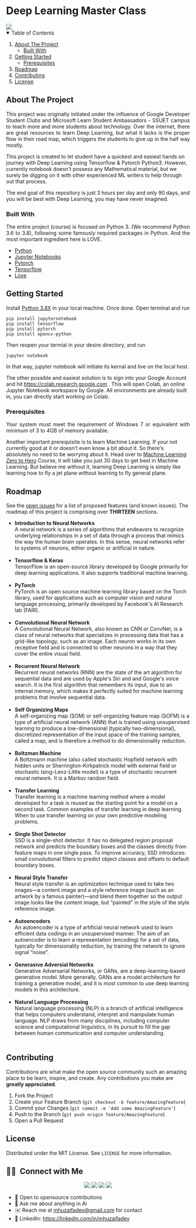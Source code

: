 # Deep Learning Master Class

<img src = "https://raw.githubusercontent.com/mhuzaifadev/deeplearningmasterclass/main/deeplearningmasterclass-01.png">

<!-- TABLE OF CONTENTS -->
<details open="open">
  <summary>Table of Contents</summary>
  <ol>
    <li>
      <a href="#about-the-project">About The Project</a>
      <ul>
        <li><a href="#built-with">Built With</a></li>
      </ul>
    </li>
    <li>
      <a href="#getting-started">Getting Started</a>
      <ul>
        <li><a href="#prerequisites">Prerequisites</a></li>
      </ul>
    </li>
    <li><a href="#roadmap">Roadmap</a></li>
    <li><a href="#contributing">Contributing</a></li>
    <li><a href="#license">License</a></li>
  </ol>
</details>


<!-- ABOUT THE PROJECT -->
## About The Project
<p align="justify">
This project was originally initiated under the influence of Google Developer Student Clubs and Microsoft Learn Student Ambassadors - SSUET campus to teach more and more students about technology. Over the internet, there are great resources to learn Deep Learning, but what it lacks is the proper flow in their road map, which triggers the students to give up in the half way mostly.

This project is created to let student have a quickest and easiest hands on journey with Deep Learning using Tensorflow & Pytorch Python3. However, currently notebook doesn't possess any Mathematical material, but we surely be digging on it with other experienced ML writers to help through out that process.

The end goal of this repository is just 3 hours per day and only 90 days, and you will be best with Deep Learning, you may have never imagined.
</p>

### Built With

<p align="justify">
The entire project (course) is focused on Python 3. (We recommend Python 3.6 to 3.8), following some famously required packages in Python. And the most important ingredient here is LOVE. 

* [Python](https://www.python.org/)
* [Jupyter Notebooks](https://jupyter.org/)
* [Pytorch](https://pytorch.org/)
* [Tensorflow](https://www.tensorflow.org/)
* [Love](https://vilee.fi/eng/wp-content/uploads/2020/11/whatislove-960x640-1.jpg)
</p>
  
<!-- GETTING STARTED -->
## Getting Started

Install [Python 3.8X](https://www.python.org/downloads/source/) in your local machine. Once done. Open terminal and run 
 
  ```cd
  pip install jupyternotebook
  pip install tensorflow
  pip install pytorch
  pip install opencv-python
  ```
Then reopen your termial in your desire directory, and run

  ```cd
  jupyter notebook
  ```
In that way, jupyter notebook will initiate its kernal and live on the local host.

The other possible and easiest solution is to sign into your Google Account and hit https://colab.research.google.com . This will open Colab, an online Jupyter Notebook workspace by Google. All environments are already built in, you can directly start working on Colab.


### Prerequisites

<p align="justify">
Your system must meet the requirement of Windows 7 or equivalent with minimum of 3 to 4GB of memory available.

Another important prerequisite is to learn Machine Learning. If your not currently good at it or doesn't even know a bit about it. So there's absolutely no need to be worrying about it. Head over to [Machine Learning Zero to Hero](https://www.github.com/mhuzaifadev/mlzero_to_hero)  Course, it will take you just 30 days to get best in Machine Learning. But believe me without it, learning Deep Learning is simply like learning how to fly a jet plane without learning to fly general plane.
</p>

<!-- ROADMAP -->
## Roadmap

See the [open issues](https://github.com/mhuzaifadev/deeplearningmasterclass/issues) for a list of proposed features (and known issues).
The roadmap of this project is comprising over <b>THIRTEEN</b> sections.
<ul>
<li> <b>Introduction to Neural Networks</b><br>
A neural network is a series of algorithms that endeavors to recognize underlying relationships in a set of data through a process that mimics the way the human brain operates. In this sense, neural networks refer to systems of neurons, either organic or artificial in nature. </li> <br>
<li>  <b>Tensorflow & Keras</b><br>
TensorFlow is an open-source library developed by Google primarily for deep learning applications. It also supports traditional machine learning. </li> <br>  
<li>  <b>PyTorch</b> <br>
PyTorch is an open source machine learning library based on the Torch library, used for applications such as computer vision and natural language processing, primarily developed by Facebook's AI Research lab (FAIR).</li><br> 
<li> <b>Convolutional Neural Network</b> <br>
A Convolutional Neural Network, also known as CNN or ConvNet, is a class of neural networks that specializes in processing data that has a grid-like topology, such as an image. Each neuron works in its own receptive field and is connected to other neurons in a way that they cover the entire visual field. </li><br> 
<li> <b>Recurrent Neural Network</b><br>
Recurrent neural networks (RNN) are the state of the art algorithm for sequential data and are used by Apple's Siri and and Google's voice search. It is the first algorithm that remembers its input, due to an internal memory, which makes it perfectly suited for machine learning problems that involve sequential data.</li><br> 
<li> <b>Self Organizing Maps</b><br>
A self-organizing map (SOM) or self-organizing feature map (SOFM) is a type of artificial neural network (ANN) that is trained using unsupervised learning to produce a low-dimensional (typically two-dimensional), discretized representation of the input space of the training samples, called a map, and is therefore a method to do dimensionality reduction.</li><br> 
<li> <b>Boltzman Machine</b><br>
A Boltzmann machine (also called stochastic Hopfield network with hidden units or Sherrington–Kirkpatrick model with external field or stochastic Ising-Lenz-Little model) is a type of stochastic recurrent neural network. It is a Markov random field.</li><br> 
<li> <b>Transfer Learning</b><br>
Transfer learning is a machine learning method where a model developed for a task is reused as the starting point for a model on a second task.  Common examples of transfer learning in deep learning. When to use transfer learning on your own predictive modeling problems.</li><br> 
<li> <b>Single Shot Detector</b><br>
SSD is a single-shot detector. It has no delegated region proposal network and predicts the boundary boxes and the classes directly from feature maps in one single pass. To improve accuracy, SSD introduces: small convolutional filters to predict object classes and offsets to default boundary boxes.  </li><br>
<li> <b>Neural Style Transfer</b><br> 
Neural style transfer is an optimization technique used to take two images—a content image and a style reference image (such as an artwork by a famous painter)—and blend them together so the output image looks like the content image, but “painted” in the style of the style reference image.  </li><br>
<li> <b>Autoencoders</b><br>
An autoencoder is a type of artificial neural network used to learn efficient data codings in an unsupervised manner. The aim of an autoencoder is to learn a representation (encoding) for a set of data, typically for dimensionality reduction, by training the network to ignore signal “noise”. </li> <br>  
<li> <b>Generasive Adversial Networks</b><br>
Generative Adversarial Networks, or GANs, are a deep-learning-based generative model. More generally, GANs are a model architecture for training a generative model, and it is most common to use deep learning models in this architecture. </li><br> 
<li> <b>Natural Language Processing</b><br>
Natural language processing (NLP) is a branch of artificial intelligence that helps computers understand, interpret and manipulate human language. NLP draws from many disciplines, including computer science and computational linguistics, in its pursuit to fill the gap between human communication and computer understanding.
  </li> <br> 
</ul>

<!-- CONTRIBUTING -->
## Contributing

Contributions are what make the open source community such an amazing place to be learn, inspire, and create. Any contributions you make are **greatly appreciated**.

1. Fork the Project
2. Create your Feature Branch (`git checkout -b feature/AmazingFeature`)
3. Commit your Changes (`git commit -m 'Add some AmazingFeature'`)
4. Push to the Branch (`git push origin feature/AmazingFeature`)
5. Open a Pull Request

<!-- LICENSE -->
## License

Distributed under the MIT License. See `LICENSE` for more information.


## 🤝🏻 &nbsp;Connect with Me

<p align="center">
<a href="https://www.mhuzaifa.com"><img src="https://img.shields.io/badge/-mhuzaifa.com-3423A6?style=flat&logo=Google-Chrome&logoColor=white"/></a>
<a href="https://linkedin.com/in/mhuzaifadev"><img src="https://img.shields.io/badge/-M%20Huzaifa-0077B5?style=flat&logo=Linkedin&logoColor=white"/></a>
<a href="mailto:mhuzaifadev@gmail.com"><img src="https://img.shields.io/badge/-mhuzaifadev@gmail.com-D14836?style=flat&logo=Gmail&logoColor=white"/></a>
<a href="https://facebook.com/mhuzaifadev"><img src="https://img.shields.io/badge/-@mhuzaifadev-1877F2?style=flat&logo=Facebook&logoColor=white"/></a>


- 👯 Open to opensource contributions
- 💬 Ask me about anything in Ai
- ✉️ Reach me at mhuzaifadev@gmail.com for contact
- 💼 LinkedIn: https://linkedin.com/in/mhuzaifadev
